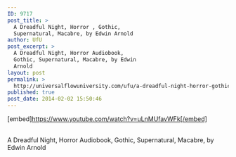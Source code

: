 ```yaml
---
ID: 9717
post_title: >
  A Dreadful Night, Horror , Gothic,
  Supernatural, Macabre, by Edwin Arnold
author: UfU
post_excerpt: >
  A Dreadful Night, Horror Audiobook,
  Gothic, Supernatural, Macabre, by Edwin
  Arnold
layout: post
permalink: >
  http://universalflowuniversity.com/ufu/a-dreadful-night-horror-gothic-supernatural-macabre-by-edwin-arnold/
published: true
post_date: 2014-02-02 15:50:46
---
```

[embed]https://www.youtube.com/watch?v=uLnMUfavWFk[/embed]</br></br>
<p>A Dreadful Night, Horror Audiobook, Gothic, Supernatural, Macabre, by Edwin Arnold </p>